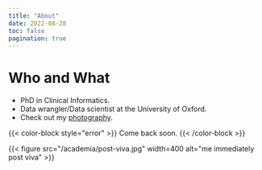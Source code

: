 ```yaml
---
title: "About"
date: 2022-08-28
toc: false
pagination: true
---
```


# Who and What

+ PhD in Clinical Informatics.
+ Data wrangler/Data scientist at the University of Oxford. 
+ Check out my [photography](https://www.flickr.com/photos/sap218/albums/ "my photographs with my fancy camera").

{{< color-block style="error" >}}
Come back soon.
{{< /color-block >}}

{{< figure src="/academia/post-viva.jpg" width=400 alt="me immediately post viva" >}}